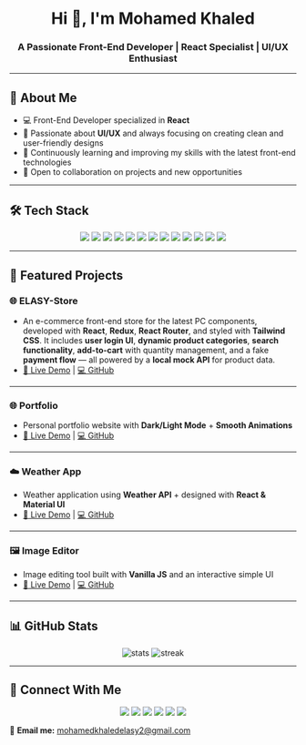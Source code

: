 <h1 align="center">Hi 👋, I'm Mohamed Khaled</h1>
<h3 align="center">A Passionate Front-End Developer | React Specialist | UI/UX Enthusiast</h3>

---

## 🚀 About Me
- 💻 Front-End Developer specialized in **React**  
- 🎨 Passionate about **UI/UX** and always focusing on creating clean and user-friendly designs  
- 🌱 Continuously learning and improving my skills with the latest front-end technologies  
- 🤝 Open to collaboration on projects and new opportunities  

---

## 🛠 Tech Stack

<p align="center">
  <img src="https://img.shields.io/badge/HTML5-E34F26?style=for-the-badge&logo=html5&logoColor=white"/>
  <img src="https://img.shields.io/badge/CSS3-1572B6?style=for-the-badge&logo=css3&logoColor=white"/>
  <img src="https://img.shields.io/badge/JavaScript-F7DF1E?style=for-the-badge&logo=javascript&logoColor=black"/>
  <img src="https://img.shields.io/badge/React-20232A?style=for-the-badge&logo=react&logoColor=61DAFB"/>
  <img src="https://img.shields.io/badge/Redux-764ABC?style=for-the-badge&logo=redux&logoColor=white"/>
  <img src="https://img.shields.io/badge/Tailwind_CSS-38B2AC?style=for-the-badge&logo=tailwind-css&logoColor=white"/>
  <img src="https://img.shields.io/badge/Sass-CC6699?style=for-the-badge&logo=sass&logoColor=white"/>
  <img src="https://img.shields.io/badge/Bootstrap-563D7C?style=for-the-badge&logo=bootstrap&logoColor=white"/>
  <img src="https://img.shields.io/badge/Material_UI-0081CB?style=for-the-badge&logo=mui&logoColor=white"/>
  <img src="https://img.shields.io/badge/Motion-000000?style=for-the-badge&logo=framer&logoColor=white"/>
  <img src="https://img.shields.io/badge/Adobe_XD-FF61F6?style=for-the-badge&logo=adobe-xd&logoColor=white"/>
  <img src="https://img.shields.io/badge/Git-F05032?style=for-the-badge&logo=git&logoColor=white"/>
  <img src="https://img.shields.io/badge/GitHub-181717?style=for-the-badge&logo=github&logoColor=white"/>
</p>

---

## 📌 Featured Projects

### 🌐 ELASY-Store
- An e-commerce front-end store for the latest PC components, developed with **React**, **Redux**, **React Router**, and styled with **Tailwind CSS**. It includes **user login UI**, **dynamic product categories**, **search functionality**, **add-to-cart** with quantity management, and a fake **payment flow** — all powered by a **local mock API** for product data.
- [🔗 Live Demo](https://mohamed-khaled-22.github.io/ELASY-Store/) | [💻 GitHub](https://github.com/Mohamed-khaled-22/ELASY-Store)

---

### 🌐 Portfolio
- Personal portfolio website with **Dark/Light Mode** + **Smooth Animations**  
- [🔗 Live Demo](https://mohamed-khaled-22.github.io/Portfolio/) | [💻 GitHub](https://github.com/Mohamed-khaled-22/Portfolio)

---

### ☁️ Weather App
- Weather application using **Weather API** + designed with **React & Material UI**  
- [🔗 Live Demo](https://mohamed-khaled-22.github.io/Weather-App/) | [💻 GitHub](https://github.com/Mohamed-khaled-22/Weather-App)

---

### 🖼️ Image Editor
- Image editing tool built with **Vanilla JS** and an interactive simple UI  
- [🔗 Live Demo](https://mohamed-khaled-22.github.io/Image-Editor/) | [💻 GitHub](https://github.com/Mohamed-khaled-22/Image-Editor)

---

## 📊 GitHub Stats

<p align="center">
  <img src="https://github-readme-stats.vercel.app/api?username=Mohamed-khaled-22&show_icons=true&theme=radical" alt="stats"/>
  <img src="https://github-readme-streak-stats.herokuapp.com/?user=Mohamed-khaled-22&theme=radical" alt="streak"/>
</p>

---

## 🤝 Connect With Me  

<p align="center">
  <a href="https://www.facebook.com/share/14GJkYbNSvD/"><img src="https://img.shields.io/badge/Facebook-1877F2?style=for-the-badge&logo=facebook&logoColor=white"/></a>
  <a href="https://www.instagram.com/mohamed_khaled_darwesh?igsh=MW9yOGIyeHZrcTRpYw=="><img src="https://img.shields.io/badge/Instagram-E4405F?style=for-the-badge&logo=instagram&logoColor=white"/></a>
  <a href="https://github.com/Mohamed-khaled-22"><img src="https://img.shields.io/badge/GitHub-181717?style=for-the-badge&logo=github&logoColor=white"/></a>
  <a href="https://www.linkedin.com/in/mohamed-khaled-2435962bb"><img src="https://img.shields.io/badge/LinkedIn-0077B5?style=for-the-badge&logo=linkedin&logoColor=white"/></a>
  <a href="https://wa.me/+201030494237"><img src="https://img.shields.io/badge/WhatsApp-25D366?style=for-the-badge&logo=whatsapp&logoColor=white"/></a>
  <a href="mailto:mohamedkhaledelasy2@gmail.com"><img src="https://img.shields.io/badge/Email-D14836?style=for-the-badge&logo=gmail&logoColor=white"/></a>
</p>

📩 **Email me:** mohamedkhaledelasy2@gmail.com
